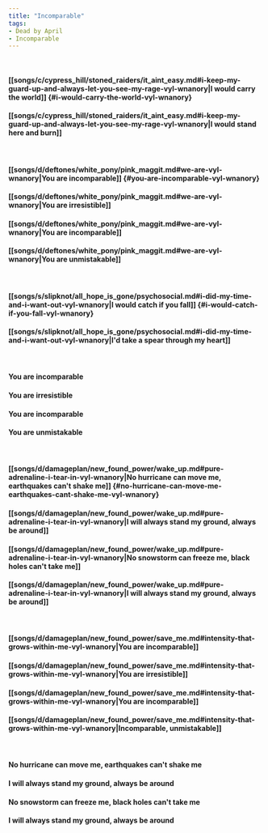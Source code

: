 ```yaml
---
title: "Incomparable"
tags:
- Dead by April
- Incomparable
---
```

&nbsp;
#### [[songs/c/cypress_hill/stoned_raiders/it_aint_easy.md#i-keep-my-guard-up-and-always-let-you-see-my-rage-vyl-wnanory|I would carry the world]] {#i-would-carry-the-world-vyl-wnanory}
#### [[songs/c/cypress_hill/stoned_raiders/it_aint_easy.md#i-keep-my-guard-up-and-always-let-you-see-my-rage-vyl-wnanory|I would stand here and burn]]
&nbsp;
#### [[songs/d/deftones/white_pony/pink_maggit.md#we-are-vyl-wnanory|You are incomparable]] {#you-are-incomparable-vyl-wnanory}
#### [[songs/d/deftones/white_pony/pink_maggit.md#we-are-vyl-wnanory|You are irresistible]]
#### [[songs/d/deftones/white_pony/pink_maggit.md#we-are-vyl-wnanory|You are incomparable]]
#### [[songs/d/deftones/white_pony/pink_maggit.md#we-are-vyl-wnanory|You are unmistakable]]
&nbsp;
#### [[songs/s/slipknot/all_hope_is_gone/psychosocial.md#i-did-my-time-and-i-want-out-vyl-wnanory|I would catch if you fall]] {#i-would-catch-if-you-fall-vyl-wnanory}
#### [[songs/s/slipknot/all_hope_is_gone/psychosocial.md#i-did-my-time-and-i-want-out-vyl-wnanory|I'd take a spear through my heart]]
&nbsp;
#### You are incomparable
#### You are irresistible
#### You are incomparable
#### You are unmistakable
&nbsp;
#### [[songs/d/damageplan/new_found_power/wake_up.md#pure-adrenaline-i-tear-in-vyl-wnanory|No hurricane can move me, earthquakes can't shake me]] {#no-hurricane-can-move-me-earthquakes-cant-shake-me-vyl-wnanory}
#### [[songs/d/damageplan/new_found_power/wake_up.md#pure-adrenaline-i-tear-in-vyl-wnanory|I will always stand my ground, always be around]]
#### [[songs/d/damageplan/new_found_power/wake_up.md#pure-adrenaline-i-tear-in-vyl-wnanory|No snowstorm can freeze me, black holes can't take me]]
#### [[songs/d/damageplan/new_found_power/wake_up.md#pure-adrenaline-i-tear-in-vyl-wnanory|I will always stand my ground, always be around]]
&nbsp;
#### [[songs/d/damageplan/new_found_power/save_me.md#intensity-that-grows-within-me-vyl-wnanory|You are incomparable]]
#### [[songs/d/damageplan/new_found_power/save_me.md#intensity-that-grows-within-me-vyl-wnanory|You are irresistible]]
#### [[songs/d/damageplan/new_found_power/save_me.md#intensity-that-grows-within-me-vyl-wnanory|You are incomparable]]
#### [[songs/d/damageplan/new_found_power/save_me.md#intensity-that-grows-within-me-vyl-wnanory|Incomparable, unmistakable]]
&nbsp;
#### No hurricane can move me, earthquakes can't shake me
#### I will always stand my ground, always be around
#### No snowstorm can freeze me, black holes can't take me
#### I will always stand my ground, always be around
